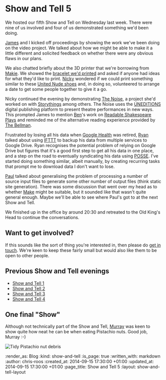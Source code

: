 Show and Tell 5
===============

We hosted our fifth Show and Tell on Wednesday last week. There were nine of us involved and four of us demonstrated something we'd been doing.

[James][] and I kicked off proceedings by showing the work we've been doing on the video project. We talked about how we might be able to make it a little different and solicited feedback on whether there were any obvious flaws in our plans.

We also chatted briefly about the 3D printer that we're borrowing from [Makie][]. We showed the [bracelet we'd printed][] and asked if anyone had ideas for what they'd like to print. [Nicky][] wondered if we could print something similar to these [United Nude shoes][] and, in doing so, volunteered to arrange a date to get some people together to give it a go.

Nicky continued the evening by demonstrating [The Noise][], a project she'd worked on with [Storythings][] among others. The Noise uses the [UNEDITIONS][] digital publishing platform to present theatre performances in new ways. This prompted James to mention [Ben][]'s work on [Readable Shakespeare Plays][] and reminded me of the alternative reading experience provided by [The Bellman][].

Frustrated by losing all his data when [Google Health][] was retired, [Ryan][] talked about using [IFTTT][] to backup his data from multiple services to Google Drive. Ryan recognises the potential problem of relying on Google Drive but figures that it's a good first step to get all his data in one place, and a step on the road to eventually syndicating his data using [POSSE][]. I've started doing something similar, albeit manually, by creating recurring tasks that prompt me to download data I don't want to lose.

[Paul][] talked about generalising the problem of processing a number of source input files to generate some other number of output files (think static site generation). There was some discussion that went over my head as to whether [Make][] might be suitable, but it sounded like that wasn't quite general enough. Maybe we'll be able to see where Paul's got to at the next Show and Tell.

We finished up in the office by around 20:30 and retreated to the Old King's Head to continue the conversations.

## Want to get involved?

If this sounds like the sort of thing you're interested in, then please do [get in touch][]. We're keen to keep these fairly small but would also like them to be open to other people.

## Previous Show and Tell evenings

* [Show and Tell 1][]
* [Show and Tell 2][]
* [Show and Tell 3][]
* [Show and Tell 4][]

## One final "Show"

Although not technically part of the Show and Tell, [Murray][] was keen to show quite how neat he can be when eating Pistachio nuts. Good job, Murray :-)

![Tidy Pistachio nut debris](/images/blog/pistachio-nut-shells.jpg)

[Ben]: https://twitter.com/beng
[bracelet we'd printed]: /week-292#the-finished-article
[get in touch]: /contact
[Google Health]: http://en.wikipedia.org/wiki/Google_Health
[IFTTT]: https://ifttt.com/
[James]: /james-mead
[Make]: http://www.gnu.org/software/make/
[Makie]: http://mymakie.com/
[Murray]: http://h-lame.com/
[Nicky]: http://symphonicknot.com/
[Paul]: http://po-ru.com/
[POSSE]: http://indiewebcamp.com/POSSE
[Readable Shakespeare Plays]: http://sh.akespeare.com/
[Ryan]: http://ryansnyder.me/
[Show and Tell 1]: /week-274
[Show and Tell 2]: /week-282
[Show and Tell 3]: /week-286
[Show and Tell 4]: /show-and-tell-4
[Storythings]: http://storythings.com/
[The Bellman]: http://www.thebellman.ca/
[The Noise]: http://uneditions.com/the-noise/
[UNEDITIONS]: http://uneditions.com/
[United Nude shoes]: http://www.unitednude.com/news/2014/united-nude-3d-printing-52

:render_as: Blog
:kind: show-and-tell
:is_page: true
:written_with: markdown
:author: chris-roos
:created_at: 2014-09-15 17:30:00 +01:00
:updated_at: 2014-09-15 17:30:00 +01:00
:page_title: Show and Tell 5
:layout: show-and-tell-layout
